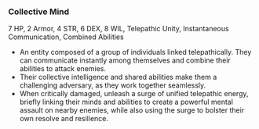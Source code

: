 ### Collective Mind
7 HP, 2 Armor, 4 STR, 6 DEX, 8 WIL, Telepathic Unity, Instantaneous Communication, Combined Abilities

- An entity composed of a group of individuals linked telepathically. They can communicate instantly among themselves and combine their abilities to attack enemies.
- Their collective intelligence and shared abilities make them a challenging adversary, as they work together seamlessly.
- When critically damaged, unleash a surge of unified telepathic energy, briefly linking their minds and abilities to create a powerful mental assault on nearby enemies, while also using the surge to bolster their own resolve and resilience.
 
